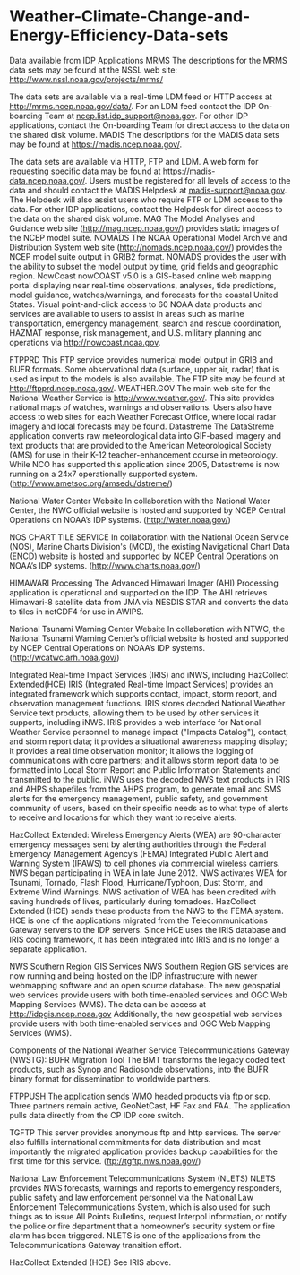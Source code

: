 # Weather-Climate-Change-and-Energy-Efficiency-Data-sets

Data available from IDP Applications
MRMS
The descriptions for the MRMS data sets may be found at the NSSL web site: http://www.nssl.noaa.gov/projects/mrms/

The data sets are available via a real-time LDM feed or HTTP access at http://mrms.ncep.noaa.gov/data/. For an LDM feed contact the IDP On-boarding Team at ncep.list.idp_support@noaa.gov. For other IDP applications, contact the On-boarding Team for direct access to the data on the shared disk volume.
MADIS
The descriptions for the MADIS data sets may be found at https://madis.ncep.noaa.gov/.

The data sets are available via HTTP, FTP and LDM. A web form for requesting specific data may be found at https://madis-data.ncep.noaa.gov/. Users must be registered for all levels of access to the data and should contact the MADIS Helpdesk at madis-support@noaa.gov. The Helpdesk will also assist users who require FTP or LDM access to the data. For other IDP applications, contact the Helpdesk for direct access to the data on the shared disk volume.
MAG
The Model Analyses and Guidance web site (http://mag.ncep.noaa.gov/) provides static images of the NCEP model suite. 
NOMADS
The NOAA Operational Model Archive and Distribution System web site (http://nomads.ncep.noaa.gov/) provides the NCEP model suite output in GRIB2 format. NOMADS provides the user with the ability to subset the model output by time, grid fields and geographic region.
NowCoast
nowCOAST v5.0 is a GIS-based online web mapping portal displaying near real-time observations, analyses, tide predictions, model guidance, watches/warnings, and forecasts for the coastal United States. Visual point-and-click access to 60 NOAA data products and services are available to users to assist in areas such as marine transportation, emergency management, search and rescue coordination, HAZMAT response, risk management, and U.S. military planning and operations via http://nowcoast.noaa.gov.

FTPPRD
This FTP service provides numerical model output in GRIB and BUFR formats. Some observational data (surface, upper air, radar) that is used as input to the models is also available. The FTP site may be found at http://ftpprd.ncep.noaa.gov/. 
WEATHER.GOV
The main web site for the National Weather Service is http://www.weather.gov/. This site provides national maps of watches, warnings and observations. Users also have access to web sites for each Weather Forecast Office, where local radar imagery and local forecasts may be found.
Datastreme
The DataStreme application converts raw meteorological data into GIF-based imagery and text products that are provided to the American Meteorological Society (AMS) for use in their K-12 teacher-enhancement course in meteorology.   While NCO has supported this application since 2005, Datastreme is now running on a 24x7 operationally supported system.  (http://www.ametsoc.org/amsedu/dstreme/)

National Water Center Website
In collaboration with the National Water Center, the NWC official website is hosted and supported by NCEP Central Operations on NOAA’s IDP systems. (http://water.noaa.gov/)

NOS CHART TILE SERVICE
In collaboration with the National Ocean Service (NOS), Marine Charts Division's (MCD), the existing Navigational Chart Data (ENCD) website is hosted and supported by NCEP Central Operations on NOAA’s IDP systems.  (http://www.charts.noaa.gov/) 

HIMAWARI Processing
The Advanced Himawari Imager (AHI) Processing application is operational and supported on the IDP.   The AHI retrieves Himawari-8 satellite data from JMA via NESDIS STAR and converts the data to tiles in netCDF4 for use in AWIPS.

National Tsunami Warning Center Website
In collaboration with NTWC, the National Tsunami Warning Center’s official website is hosted and supported by NCEP Central Operations on NOAA’s IDP systems. (http://wcatwc.arh.noaa.gov/)

Integrated Real-time Impact Services (IRIS) and iNWS, including
HazCollect Extended(HCE)
IRIS (Integrated Real-time Impact Services) provides an integrated framework which supports contact, impact, storm report, and observation management functions. IRIS stores decoded National Weather Service text products, allowing them to be used by other services it supports, including iNWS. IRIS provides a web interface for National Weather Service ​personnel to manage impact ("Impacts Catalog"), contact, and storm report data; it provides a situational awareness mapping display; it provides a real time observation monitor; it allows the logging of communications with core partners; and it allows storm report data to be formatted into Local Storm Report and Public Information Statements and transmitted to the public. iNWS uses the decoded NWS text products in IRIS and AHPS shapefiles from the AHPS program, to generate email and SMS alerts for the emergency management, public safety, and government community of users, based on their specific needs as to what type of alerts to receive and locations for which they want to receive alerts.

HazCollect Extended: Wireless Emergency Alerts (WEA) are 90-character emergency messages sent by alerting authorities through the Federal Emergency Management Agency’s (FEMA) Integrated Public Alert and Warning System (IPAWS) to cell phones via commercial wireless carriers. NWS began participating in WEA in late June 2012. NWS activates WEA for Tsunami, Tornado, Flash Flood, Hurricane/Typhoon, Dust Storm, and Extreme Wind Warnings. NWS activation of WEA has been credited with saving hundreds of lives, particularly during tornadoes. HazCollect Extended (HCE) sends these products from the NWS to the FEMA system. HCE is one of the applications migrated from the Telecommunications Gateway servers to the IDP servers. Since HCE uses the IRIS database and IRIS coding framework, it has been integrated into IRIS and is no longer a separate application.


NWS Southern Region GIS Services
NWS Southern Region GIS services are now running and being hosted on the IDP infrastructure with newer webmapping software and an open source database.  The new geospatial web services provide users with both time-enabled services and OGC Web Mapping Services (WMS). The data can be access at http://idpgis.ncep.noaa.gov  Additionally, the new geospatial web services provide users with both time-enabled services and OGC Web Mapping Services (WMS).


Components of the National Weather Service Telecommunications Gateway (NWSTG):
BUFR Migration Tool
The BMT transforms the legacy coded text products, such as Synop and Radiosonde observations, into the BUFR binary format for dissemination to worldwide partners. 

FTPPUSH
The application sends WMO headed products via ftp or scp. Three partners remain active, GeoNetCast, HF Fax and FAA. The application pulls data directly from the CP IDP core switch. 

TGFTP
This server provides anonymous ftp and http services.  The server also fulfills international commitments for data distribution and most importantly the migrated application provides backup capabilities for the first time for this service. (ftp://tgftp.nws.noaa.gov/) 

National Law Enforcement Telecommunications System (NLETS)
NLETS provides NWS forecasts, warnings and reports to emergency responders, public safety and law enforcement personnel via the National Law Enforcement Telecommunications System, which is also used for such things as to issue All Points Bulletins, request Interpol information, or notify the police or fire department that a homeowner’s security system or fire alarm has been triggered. NLETS is one of the applications from the Telecommunications Gateway transition effort.

HazCollect Extended (HCE)
See IRIS above.
